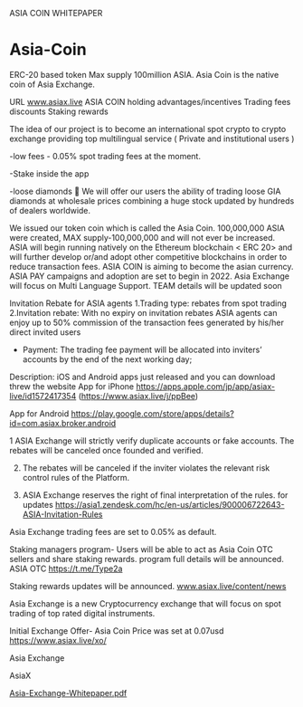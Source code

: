 ASIA COIN WHITEPAPER
# Asia-Coin 
ERC-20 based token
Max supply 100million ASIA.
Asia Coin is the native coin of Asia Exchange.

URL   www.asiax.live
ASIA COIN holding advantages/incentives 
Trading fees discounts
Staking rewards

The idea of our project is to become an international spot crypto to crypto exchange providing top multilingual service 
( Private and institutional users )

-low fees - 0.05% spot trading fees at the moment. 

-Stake inside the app 

-loose diamonds 💎 
We will offer our users the ability of trading loose GIA diamonds at wholesale prices combining a huge stock updated by hundreds of dealers worldwide.

We issued our token coin which is called the Asia Coin.
100,000,000 ASIA were created, MAX supply-100,000,000 and will not ever be increased.
ASIA will begin running natively on the Ethereum blockchain < ERC 20> and will further develop or/and adopt other competitive blockchains in order to reduce transaction fees.
ASIA COIN is aiming to become the asian currency.
ASIA PAY campaigns and adoption are set to begin in 2022.
Asia Exchange will focus on Multi Language Support.
TEAM details will be updated soon

Invitation Rebate for ASIA agents
1.Trading type: rebates from spot trading
2.Invitation rebate: With no expiry on invitation rebates ASIA agents can enjoy up to 50% commission of the transaction fees
 generated by his/her direct invited users

- Payment: The trading fee payment will be allocated into inviters’ accounts by the end of the next working day;

Description:
 iOS and Android apps just released and you can download threw the website
 App for iPhone
https://apps.apple.com/jp/app/asiax-live/id1572417354 (https://www.asiax.live/j/ppBee)

App for Android
https://play.google.com/store/apps/details?id=com.asiax.broker.android
 

1 ASIA Exchange will strictly verify duplicate accounts or fake accounts. The rebates will be canceled once founded and verified.

2. The rebates will be canceled if the inviter violates the relevant risk control rules of the Platform.

3. ASIA Exchange reserves the right of final interpretation of the rules.
for updates https://asia1.zendesk.com/hc/en-us/articles/900006722643-ASIA-Invitation-Rules

Asia Exchange trading fees are set to 0.05% as default.

Staking managers program-
Users will be able to act as Asia Coin OTC sellers and share staking rewards.
program full details will be announced. 
ASIA OTC
https://t.me/Type2a

Staking rewards updates will be announced. www.asiax.live/content/news

Asia Exchange is a new Cryptocurrency exchange that will focus on spot trading of top rated digital instruments.

Initial Exchange Offer- Asia Coin
Price was set at 0.07usd
https://www.asiax.live/xo/

Asia Exchange

AsiaX

[Asia-Exchange-Whitepaper.pdf](https://github.com/AsiaX1/Asia-Exchange/files/6647520/Asia-Exchange-Whitepaper.pdf)




